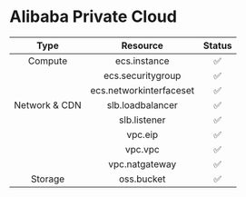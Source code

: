 # Alibaba Private Cloud

| Type | Resource | Status |
| :---: | :---: | :---: |
| Compute | ecs.instance | ✅ |
| | ecs.securitygroup | ✅ |
| | ecs.networkinterfaceset | ✅ |
| Network & CDN | slb.loadbalancer | ✅ |
| | slb.listener | ✅ |
| | vpc.eip | ✅ |
| | vpc.vpc | ✅ |
| | vpc.natgateway | ✅ |
| Storage | oss.bucket | ✅ |


